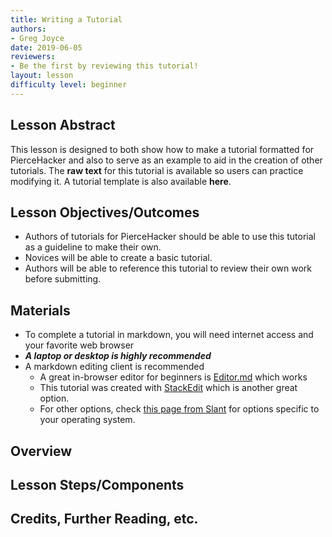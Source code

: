 ```yaml
---
title: Writing a Tutorial
authors:
- Greg Joyce
date: 2019-06-05
reviewers:
- Be the first by reviewing this tutorial!
layout: lesson
difficulty level: beginner
---
```


## Lesson Abstract
This lesson is designed to both show how to make a tutorial formatted for PierceHacker and also to serve as an example to aid in the creation of other tutorials. The **raw text** for this tutorial is available so users can practice modifying it. A tutorial template is also available **here**.

## Lesson Objectives/Outcomes
* Authors of tutorials for PierceHacker should be able to use this tutorial as a guideline to make their own. 
* Novices will be able to create a basic tutorial.
* Authors will be able to reference this tutorial to review their own work before submitting.

## Materials
* To complete a tutorial in markdown, you will need internet access and your favorite web browser
* ***A laptop or desktop is highly recommended***
* A markdown editing client is recommended
	- A great in-browser editor for beginners is [Editor.md](https://dillinger.io) which works 
	- This tutorial was created with [StackEdit](https://stackedit.io) which is another great option.
	- For other options, check [this page from Slant](https://www.slant.co/search?query=markdown%20editors) for options specific to your operating system.


## Overview

## Lesson Steps/Components

## Credits, Further Reading, etc.
<!--stackedit_data:
eyJoaXN0b3J5IjpbLTE0NDY0ODU5MywtOTI5ODg2OTEzLDE4Nj
c3NTkxNzEsLTEyMTUzMDAzOTEsLTU0NzQ4Njk5NywxOTMwMTIx
NzY0XX0=
-->